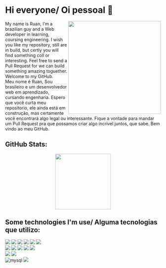 
<!-- <div align="left">
    <a href="https://app.daily.dev/Ruan"><img src="https://api.daily.dev/devcards/9e03918347264c15ba8564ab1ec8a9a5.png?r=1oh" width="400" alt="Ruan Azeredo dos Santos Gomes's Dev Card"/></a>
</div>
 -->
# Hi everyone/ Oi pessoal 👋

<div align="left">
  <a href="https://api.daily.dev/get?r=omBratteng" target="_blank">
    <img
      width="300"
      align="right"
      src="https://api.daily.dev/devcards/9e03918347264c15ba8564ab1ec8a9a5.png?r=1oh"
    />
  </a>
</div>

My name is Ruan, I'm a brazilian guy and a Web developer in learning, coursing engineering. I wish you like my repository, still are in build, but certly you will find something coll or interesting. Feel free to send a Pull Request for we can build something amazing toguether. Welcome to my GitHub.
</br>
Meu nome é Ruan, Sou brasileiro e um desenvolvedor web em aprendizado, cursando engenharia. Espero que você curta meu repositorio, ele ainda está em construção, mas certamente você encontrará algo legal ou interessante. Fique a vontade para mandar um Pull Request pra que possamos criar algo incrivel juntos, que sabe. Bem vindo ao meu GitHub.

## GitHub Stats:  
<div align="center">
    <img height="180em" src="https://github-readme-streak-stats.herokuapp.com/?user=Ruan-Azeredo&layout=compact&langs_count=7&theme=dracula" />
<!--     <img height="180em" src="https://github-readme-stats.vercel.app/api/top-langs/?username=Ruan-Azeredo&layout=compact&langs_count=7&theme=dracula"/> -->
</div>
  
## Some technologies I'm use/ Alguma tecnologias que utilizo:

<p align="left">
  <a><img src="https://img.shields.io/badge/HTML5-E34F26?style=for-the-badge&logo=html5&logoColor=white" /></a>
  <a><img src="https://img.shields.io/badge/CSS3-1572B6?style=for-the-badge&logo=css3&logoColor=white" /></a>
  <a><img src="https://img.shields.io/badge/JavaScript-323330?style=for-the-badge&logo=javascript&logoColor=F7DF1E" /></a>
  <a><img src="https://img.shields.io/badge/PHP-777BB4?style=for-the-badge&logo=php&logoColor=white" /></a>
  <a><img src="https://img.shields.io/badge/Python-FFD43B?style=for-the-badge&logo=python&logoColor=blue" /></a>
  <a><img src="https://img.shields.io/badge/TypeScript-007ACC?style=for-the-badge&logo=typescript&logoColor=white" /></a>
  </br>
  <a><img src="https://img.shields.io/badge/Laravel-FF2D20?style=for-the-badge&logo=laravel&logoColor=white" /></a>
  <a><img src="https://img.shields.io/badge/Node.js-339933?style=for-the-badge&logo=nodedotjs&logoColor=white"/></a>
  <a><img src="https://img.shields.io/badge/React-20232A?style=for-the-badge&logo=react&logoColor=61DAFB" /></a>
  <a><img src="https://img.shields.io/badge/next%20js-000000?style=for-the-badge&logo=nextdotjs&logoColor=white"/></a>
  <a><img src="https://img.shields.io/badge/Tailwind_CSS-38B2AC?style=for-the-badge&logo=tailwind-css&logoColor=white" /></a>
  </br>
  <a><img src="https://img.shields.io/badge/GIT-E44C30?style=for-the-badge&logo=git&logoColor=white" /></a>
  <a><img src="https://img.shields.io/badge/GitHub-100000?style=for-the-badge&logo=github&logoColor=white" /></a>
  </br>
  <a><img alt="mysql" src="https://img.shields.io/badge/MySQL-005C84?style=for-the-badge&logo=mysql&logoColor=white"></a>
  <a><img src="https://img.shields.io/badge/PostgreSQL-316192?style=for-the-badge&logo=postgresql&logoColor=white"/></a>
</p>
    
<!--
**Ruan-Azeredo/Ruan-Azeredo** is a ✨ _special_ ✨ repository because its `README.md` (this file) appears on your GitHub profile.

Here are some ideas to get you started:

- 🔭 I’m currently working on ...
- 🌱 I’m currently learning ...
- 👯 I’m looking to collaborate on ...
- 🤔 I’m looking for help with ...
- 💬 Ask me about ...
- 📫 How to reach me: ...
- 😄 Pronouns: ...
- ⚡ Fun fact: ...
-->
